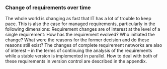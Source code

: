 ### Change of requirements over time
The whole world is changing as fast that IT has a lot of trouble to keep pace. This is also the case for managed requirements, particularly in the following dimensions:
Requirement changes are of interest at the level of a single requirement: How has the requirement evolved? Who initiated the change? What were the reasons for the former decision and do these reasons still exist?
The changes of complete requirement networks are also of interest – in the terms of continuing the analysis of the requirements while a stable version is implemented in parallel. 
How to deal with both of these requirements in version control are described in the appendix.